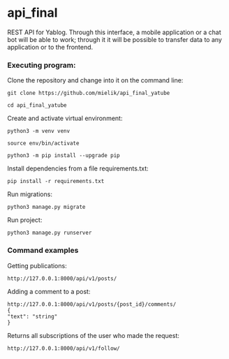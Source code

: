 # api_final
REST API for Yablog. Through this interface, a mobile application or a chat bot will be able to work; through it it will be possible to transfer data to any application or to the frontend.

### Executing program:

Clone the repository and change into it on the command line:

```
git clone https://github.com/mielik/api_final_yatube
```

```
cd api_final_yatube
```

Create and activate virtual environment:

```
python3 -m venv venv
```

```
source env/bin/activate
```

```
python3 -m pip install --upgrade pip
```

Install dependencies from a file requirements.txt:

```
pip install -r requirements.txt
```

Run migrations:

```
python3 manage.py migrate
```

Run project:

```
python3 manage.py runserver
```

### Command examples
Getting publications:
```
http://127.0.0.1:8000/api/v1/posts/
```
Adding a comment to a post:
```
http://127.0.0.1:8000/api/v1/posts/{post_id}/comments/
{
"text": "string"
}
```
Returns all subscriptions of the user who made the request:
```
http://127.0.0.1:8000/api/v1/follow/
```
